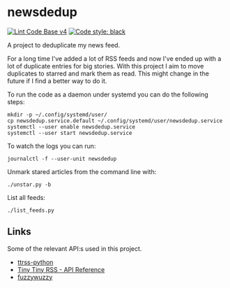 # newsdedup

[![Lint Code Base v4](https://github.com/reuteras/newsdedup/actions/workflows/linter.yml/badge.svg)](https://github.com/reuteras/newsdedup/actions/workflows/linter.yml)
[![Code style: black](https://img.shields.io/badge/code%20style-black-000000.svg)](https://github.com/psf/black)


A project to deduplicate my news feed.

For a long time I've added a lot of RSS feeds and now I've ended up with a lot
of duplicate entries for big stories. With this project I aim to move duplicates
to starred and mark them as read. This might change in the future if I find a
better way to do it.

To run the code as a daemon under systemd you can do the following steps:

    mkdir -p ~/.config/systemd/user/
    cp newsdedup.service.default ~/.config/systemd/user/newsdedup.service
    systemctl --user enable newsdedup.service
    systemctl --user start newsdedup.service

To watch the logs you can run:

    journalctl -f --user-unit newsdedup

Unmark stared articles from the command line with:

    ./unstar.py -b

List all feeds:

    ./list_feeds.py

## Links

Some of the relevant API:s used in this project.

* [ttrss-python](http://ttrss-python.readthedocs.org/en/latest/)
* [Tiny Tiny RSS - API Reference](https://tt-rss.org/wiki/ApiReference)
* [fuzzywuzzy](https://github.com/seatgeek/fuzzywuzzy)
